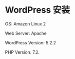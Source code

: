 # WordPress 安装

OS: Amazon Linux 2

Web Server: Apache 

WordPress Version: 5.2.2

PHP Version: 7.2.

##

